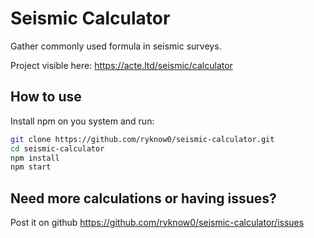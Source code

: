 # Seismic Calculator

Gather commonly used formula in seismic surveys.

Project visible here: https://acte.ltd/seismic/calculator

## How to use

Install npm on you system and run:

```sh
git clone https://github.com/ryknow0/seismic-calculator.git
cd seismic-calculator
npm install
npm start
```

## Need more calculations or having issues?

Post it on github https://github.com/ryknow0/seismic-calculator/issues
